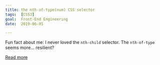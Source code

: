 ```yaml
---
title: the nth-of-type(num) CSS selector
tags:  [CSS3]
goal:  Front-End Engineering
date:  2019-06-01

---
```


Fun fact about me: I never loved the `nth-child` selector. <!--more -->
The `nth-of-type` seems more&hellip; resilient?

[Read more][mo]

[mo]: https://css-tricks.com/almanac/selectors/n/nth-of-type/
